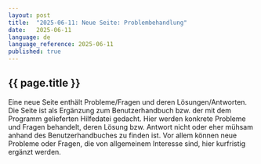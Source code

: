 ```yaml
--- 
layout: post 
title:  "2025-06-11: Neue Seite: Problembehandlung"  
date:   2025-06-11 
language: de  
language_reference: 2025-06-11 
published: true 
--- 
```

 
## {{ page.title }} 

Eine neue Seite enthält Probleme/Fragen und deren Lösungen/Antworten. Die Seite ist als Ergänzung zum Benutzerhandbuch bzw. der mit dem Programm gelieferten Hilfedatei gedacht. Hier werden konkrete Probleme und Fragen behandelt, deren Lösung bzw. Antwort nicht oder eher mühsam anhand des Benutzerhandbuches zu finden ist. Vor allem können neue Probleme oder Fragen, die von allgemeinem Interesse sind, hier kurfristig ergänzt werden. 
